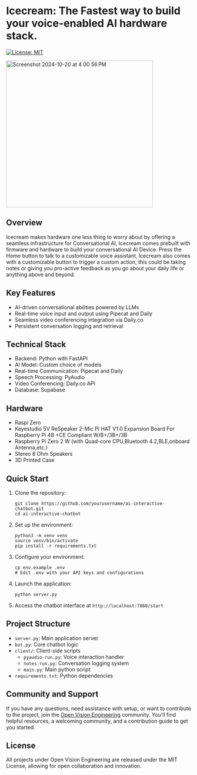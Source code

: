 # Icecream: The Fastest way to build your voice-enabled AI hardware stack.

[![License: MIT](https://img.shields.io/badge/License-MIT-yellow.svg)](https://opensource.org/licenses/MIT)&ensp;&ensp;&ensp;

<img width="399" alt="Screenshot 2024-10-20 at 4 00 56 PM" src="https://github.com/user-attachments/assets/6f7721d9-0acc-4bef-bcc8-e4d8ae0b6ca7">



## Overview

Icecream makes hardware one less thing to worry about by offering a seamless infrastructure for Conversational Al, Icecream comes prebuilt with firmware and hardware to build your conversational AI Device. Press the Home button to talk to a customizable voice assistant, Icecream also comes with a customizable button to trigger a custom action, this could be taking notes or giving you pro-active feedback as you go about your daily life or anything above and beyond.

## Key Features

- AI-driven conversational abilities powered by LLMs
- Real-time voice input and output using Pipecat and Daily
- Seamless video conferencing integration via Daily.co
- Persistent conversation logging and retrieval

## Technical Stack

- Backend: Python with FastAPI
- AI Model: Custom choice of models
- Real-time Communication: Pipecat and Daily
- Speech Processing: PyAudio
- Video Conferencing: Daily.co API
- Database: Supabase

## Hardware
- Raspi Zero
- Keyestudio 5V ReSpeaker 2-Mic Pi HAT V1.0 Expansion Board For Raspberry Pi 4B +CE Compliant W/B+/3B+/3B
- Raspberry Pi Zero 2 W (with Quad-core CPU,Bluetooth 4.2,BLE,onboard Antenna,etc.)
- Stereo 8 Ohm Speakers
- 3D Printed Case

## Quick Start

1. Clone the repository:
   ```
   git clone https://github.com/yourusername/ai-interactive-chatbot.git
   cd ai-interactive-chatbot
   ```

2. Set up the environment:
   ```
   python3 -m venv venv
   source venv/bin/activate
   pip install -r requirements.txt
   ```

3. Configure your environment:
   ```
   cp env.example .env
   # Edit .env with your API keys and configurations
   ```

4. Launch the application:
   ```
   python server.py
   ```

5. Access the chatbot interface at `http://localhost:7860/start`

## Project Structure

- `server.py`: Main application server
- `bot.py`: Core chatbot logic
- `client/`: Client-side scripts
  - `pyaudio-run.py`: Voice interaction handler
  - `notes-run.py`: Conversation logging system
  - `main.py`: Main python script
- `requirements.txt`: Python dependencies

## Community and Support

If you have any questions, need assistance with setup, or want to contribute to the project, join the [Open Vision Engineering](https://discord.gg/j6a4dxjc) community. You'll find helpful resources, a welcoming community, and a contribution guide to get you started.

## License

All projects under Open Vision Engineering are released under the MIT License, allowing for open collaboration and innovation.

